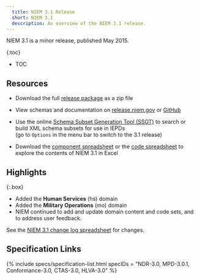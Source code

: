 ```yaml
---
  title: NIEM 3.1 Release
  short: NIEM 3.1
  description: An overview of the NIEM 3.1 release.
---
```


NIEM 3.1 is a minor release, published May 2015.

{:toc}
- TOC

## Resources

- Download the full [release package](https://github.com/NIEM/NIEM-Releases/archive/niem-3.1.zip) as a zip file

- View schemas and documentation on [release.niem.gov](https://release.niem.gov/niem/3.1) or [GitHub](https://github.com/NIEM/NIEM-Releases/tree/niem-3.1)

- Use the online [Schema Subset Generation Tool (SSGT)](https://tools.niem.gov/niemtools/ssgt/index.iepd) to search or build XML schema subsets for use in IEPDs
  <br/><span class="text-muted">(go to `Options` in the menu bar to switch to the 3.1 release)</span>

- Download the [component spreadsheet](https://release.niem.gov/niem/3.1/niem-3.1.xlsx) or the [code spreadsheet](https://release.niem.gov/niem/3.1/niem-3.1-codes.xlsx) to explore the contents of NIEM 3.1 in Excel

## Highlights

{:.box}
- Added the **Human Services** (hs) domain
- Added the **Military Operations** (mo) domain
- NIEM continued to add and update domain content and code sets, and to address user feedback.

See the [NIEM 3.1 change log spreadsheet](https://release.niem.gov/niem/3.1/niem-3.1-changelog.xlsx) for changes.

## Specification Links

{% include specs/specification-list.html specIDs = "NDR-3.0, MPD-3.0.1, Conformance-3.0, CTAS-3.0, HLVA-3.0" %}

